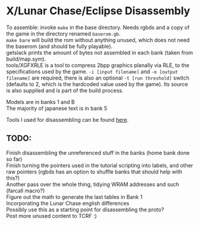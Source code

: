 # X/Lunar Chase/Eclipse Disassembly
To assemble: invoke `make` in the base directory. Needs rgbds and a copy of the game in the directory renamed `baserom.gb`.  
`make bare` will build the rom without anything unused, which does not need the baserom (and should be fully playable).  
getslack prints the amount of bytes not assembled in each bank (taken from build/map.sym).  
tools/XGFXRLE is a tool to compress 2bpp graphics planally via RLE, to the specifications used by the game. `-i [input filename]` and `-o [output filename]` are required, there is also an optional `-t [run threshold]` switch (defaults to 2, which is the hardcoded value used by the game). Its source is also supplied and is part of the build process.  

Models are in banks 1 and B  
The majority of japanese text is in bank 5  

Tools I used for disassembling can be found [here](http://dongs.biz/storage/pokeconvert.html).  


## TODO:
Finish disassembling the unreferenced stuff in the banks (home bank done so far)  
Finish turning the pointers used in the tutorial scripting into labels, and other raw pointers (rgbds has an option to shuffle banks that should help with this?)  
Another pass over the whole thing, tidying WRAM addresses and such (farcall macro?)  
Figure out the math to generate the last tables in Bank 1  
Incorporating the Lunar Chase english differences  
Possibly use this as a starting point for disassembling the proto?  
Post more unused content to TCRF :)  